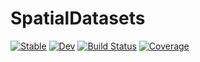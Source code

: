# SpatialDatasets

[![Stable](https://img.shields.io/badge/docs-stable-blue.svg)](https://javierbarbero.github.io/SpatialDatasets.jl/stable)
[![Dev](https://img.shields.io/badge/docs-dev-blue.svg)](https://javierbarbero.github.io/SpatialDatasets.jl/dev)
[![Build Status](https://github.com/javierbarbero/SpatialDatasets.jl/workflows/CI/badge.svg)](https://github.com/javierbarbero/SpatialDatasets.jl/actions)
[![Coverage](https://codecov.io/gh/javierbarbero/SpatialDatasets.jl/branch/master/graph/badge.svg)](https://codecov.io/gh/javierbarbero/SpatialDatasets.jl)
